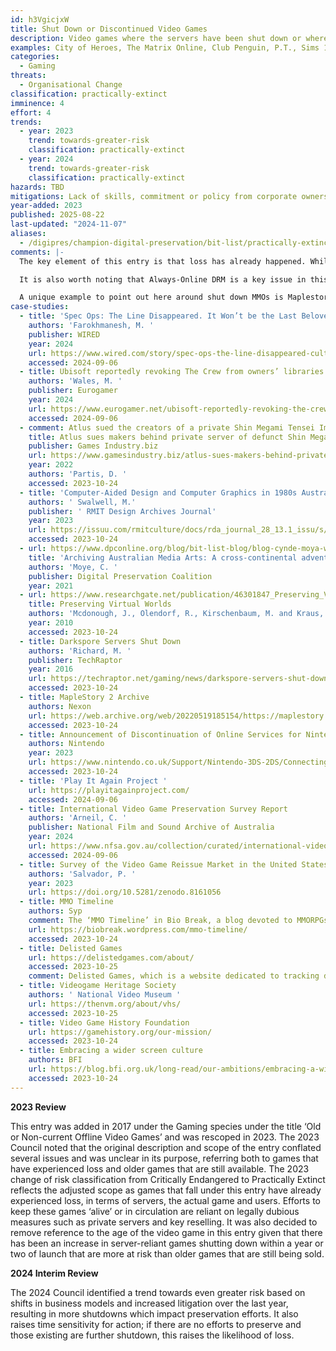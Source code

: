 ```yaml
---
id: h3VgicjxW
title: Shut Down or Discontinued Video Games
description: Video games where the servers have been shut down or where the game has been delisted across digital platforms and is no longer able to be legally purchased directly from the digital marketplace (loss has already happened). It includes older and non-current video games designed and played on platforms and devices that are no longer supported. This group also includes older editions of games that have been delisted and replaced by newer or remastered editions.
examples: City of Heroes, The Matrix Online, Club Penguin, P.T., Sims 1, Metro 2033, Darkspore, Maplestory 2
categories:
  - Gaming
threats:
  - Organisational Change
classification: practically-extinct
imminence: 4
effort: 4
trends:
  - year: 2023
    trend: towards-greater-risk
    classification: practically-extinct
  - year: 2024
    trend: towards-greater-risk
    classification: practically-extinct
hazards: TBD
mitigations: Lack of skills, commitment or policy from corporate owners; emulation pathway; access to source code; IPR supportive of preservation; support of grassroots efforts; support for preservation from game publishers/developers; removal of Always-Online DRM
year-added: 2023
published: 2025-08-22
last-updated: "2024-11-07"
aliases:
  - /digipres/champion-digital-preservation/bit-list/practically-extinct/bitlist-shut-down-discontinued-games
comments: |-
  The key element of this entry is that loss has already happened. Whilst there are numerous hobbyists working on preserving individual games and servers, the critical mass of users has now been lost for these games. Additionally, whilst the work being done by hobbyists is often vital to the survival of these games, the legality of these projects are in question and are often prone to shutting down without warning. Organizations like the Videogame Heritage Society provide a space to share advice and guidance on preserving video games but the sheer breadth of shut down and discontinued games means that a collaboration between hobbyists, organizations and game developers is what is required to begin solving this issue.

  It is also worth noting that Always-Online DRM is a key issue in this area as if the servers shut down where a game has this type of DRM, then even the singleplayer part of the game can no longer be played without DRM circumvention, which is not legal. Darkspore is a key example of this happening.

  A unique example to point out here around shut down MMOs is Maplestory 2, which closed its global services in May 2020, less than two years after the game received a global release. Nexon, the game’s publisher, released a number of assets including designs, concept art and illustrations on their website as well as uploaded all the music onto YouTube. These assets were released for non-commercial and personal use only.
case-studies:
  - title: 'Spec Ops: The Line Disappeared. It Won’t be the Last Beloved Game to Vanish'
    authors: 'Farokhmanesh, M. '
    publisher: WIRED
    year: 2024
    url: https://www.wired.com/story/spec-ops-the-line-disappeared-cultural-touchstone-gone/
    accessed: 2024-09-06
  - title: Ubisoft reportedly revoking The Crew from owners’ libraries following server shutdown
    authors: 'Wales, M. '
    publisher: Eurogamer
    year: 2024
    url: https://www.eurogamer.net/ubisoft-reportedly-revoking-the-crew-from-owners-libraries-following-server-shutdown#
    accessed: 2024-09-06
  - comment: Atlus sued the creators of a private Shin Megami Tensei Imagine MMO server (Rekuiemu). The case was voluntarily dismissed with prejudice of defendant in January 2023 pursuant to a settlement agreement where the server was taken offline. In response to the initial lawsuit, another private server ReIMAGINE also voluntarily closed down.
    title: Atlus sues makers behind private server of defunct Shin Megami Tensei MMO
    publisher: Games Industry.biz
    url: https://www.gamesindustry.biz/atlus-sues-makers-behind-private-server-of-defunct-shin-megami-tensei-mmo
    year: 2022
    authors: 'Partis, D. '
    accessed: 2023-10-24
  - title: 'Computer-Aided Design and Computer Graphics in 1980s Australia: Lyn Tune, Sally Pryor and Andrew Quinn'
    authors: ' Swalwell, M.'
    publisher: ' RMIT Design Archives Journal'
    year: 2023
    url: https://issuu.com/rmitculture/docs/rda_journal_28_13.1_issu/s/21982513
    accessed: 2023-10-24
  - url: https://www.dpconline.org/blog/bit-list-blog/blog-cynde-moya-wdpd
    title: 'Archiving Australian Media Arts: A cross-continental adventure'
    authors: 'Moye, C. '
    publisher: Digital Preservation Coalition
    year: 2021
  - url: https://www.researchgate.net/publication/46301847_Preserving_Virtual_Worlds_Final_Report
    title: Preserving Virtual Worlds
    authors: 'Mcdonough, J., Olendorf, R., Kirschenbaum, M. and Kraus, K. '
    year: 2010
    accessed: 2023-10-24
  - title: Darkspore Servers Shut Down
    authors: 'Richard, M. '
    publisher: TechRaptor
    year: 2016
    url: https://techraptor.net/gaming/news/darkspore-servers-shut-down
    accessed: 2023-10-24
  - title: MapleStory 2 Archive
    authors: Nexon
    url: https://web.archive.org/web/20220519185154/https://maplestory.nexon.net/ms2archive
    accessed: 2023-10-24
  - title: Announcement of Discontinuation of Online Services for Nintendo 3DS and Wii U Software
    authors: Nintendo
    year: 2023
    url: https://www.nintendo.co.uk/Support/Nintendo-3DS-2DS/Connecting-to-the-Internet/Announcement-of-Discontinuation-of-Online-Services-for-Nintendo-3DS-and-Wii-U-Software-2455285.html
    accessed: 2023-10-24
  - title: 'Play It Again Project '
    url: https://playitagainproject.com/
    accessed: 2024-09-06
  - title: International Video Game Preservation Survey Report
    authors: 'Arneil, C. '
    publisher: National Film and Sound Archive of Australia
    year: 2024
    url: https://www.nfsa.gov.au/collection/curated/international-video-games-preservation
    accessed: 2024-09-06
  - title: Survey of the Video Game Reissue Market in the United States
    authors: 'Salvador, P. '
    year: 2023
    url: https://doi.org/10.5281/zenodo.8161056
  - title: MMO Timeline
    authors: Syp
    comment: The ‘MMO Timeline’ in Bio Break, a blog devoted to MMORPGs, RPGs, and other games, offers a quick reference sheet for the notable MMOs and proto-MMOs from 1980 to present (with closures noted in red).
    url: https://biobreak.wordpress.com/mmo-timeline/
    accessed: 2023-10-24
  - title: Delisted Games
    url: https://delistedgames.com/about/
    accessed: 2023-10-25
    comment: Delisted Games, which is a website dedicated to tracking delisted games and server shutdowns.
  - title: Videogame Heritage Society
    authors: ' National Video Museum '
    url: https://thenvm.org/about/vhs/
    accessed: 2023-10-25
  - title: Video Game History Foundation
    url: https://gamehistory.org/our-mission/
    accessed: 2023-10-24
  - title: Embracing a wider screen culture
    authors: BFI
    url: https://blog.bfi.org.uk/long-read/our-ambitions/embracing-a-wider-screen-culture/
    accessed: 2023-10-24
---
```

**2023 Review**

This entry was added in 2017 under the Gaming species under the title ‘Old or Non-current Offline Video Games’ and was rescoped in 2023. The 2023 Council noted that the original description and scope of the entry conflated several issues and was unclear in its purpose, referring both to games that have experienced loss and older games that are still available. The 2023 change of risk classification from Critically Endangered to Practically Extinct reflects the adjusted scope as games that fall under this entry have already experienced loss, in terms of servers, the actual game and users. Efforts to keep these games ‘alive’ or in circulation are reliant on legally dubious measures such as private servers and key reselling. It was also decided to remove reference to the age of the video game in this entry given that there has been an increase in server-reliant games shutting down within a year or two of launch that are more at risk than older games that are still being sold.

**2024 Interim Review**

The 2024 Council identified a trend towards even greater risk based on shifts in business models and increased litigation over the last year, resulting in more shutdowns which impact preservation efforts. It also raises time sensitivity for action; if there are no efforts to preserve and those existing are further shutdown, this raises the likelihood of loss.
